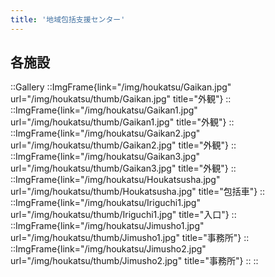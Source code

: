 ```yaml
---
title: '地域包括支援センター'
---
```


## 各施設
::Gallery
    ::ImgFrame{link="/img/houkatsu/Gaikan.jpg" url="/img/houkatsu/thumb/Gaikan.jpg" title="外観"}
    ::
    ::ImgFrame{link="/img/houkatsu/Gaikan1.jpg" url="/img/houkatsu/thumb/Gaikan1.jpg" title="外観"}
    ::
    ::ImgFrame{link="/img/houkatsu/Gaikan2.jpg" url="/img/houkatsu/thumb/Gaikan2.jpg" title="外観"}
    ::
    ::ImgFrame{link="/img/houkatsu/Gaikan3.jpg" url="/img/houkatsu/thumb/Gaikan3.jpg" title="外観"}
    ::
    ::ImgFrame{link="/img/houkatsu/Houkatsusha.jpg" url="/img/houkatsu/thumb/Houkatsusha.jpg" title="包括車"}
    ::
    ::ImgFrame{link="/img/houkatsu/Iriguchi1.jpg" url="/img/houkatsu/thumb/Iriguchi1.jpg" title="入口"}
    ::
    ::ImgFrame{link="/img/houkatsu/Jimusho1.jpg" url="/img/houkatsu/thumb/Jimusho1.jpg" title="事務所"}
    ::
    ::ImgFrame{link="/img/houkatsu/Jimusho2.jpg" url="/img/houkatsu/thumb/Jimusho2.jpg" title="事務所"}
    ::
::
